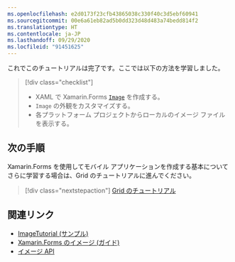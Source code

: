 ```yaml
---
ms.openlocfilehash: e2d0173f23cfb43865038c330f40c3d5ebf60941
ms.sourcegitcommit: 00e6a61eb82ad5b0dd323d48d483a74bedd814f2
ms.translationtype: HT
ms.contentlocale: ja-JP
ms.lasthandoff: 09/29/2020
ms.locfileid: "91451625"
---
```

これでこのチュートリアルは完了です。ここでは以下の方法を学習しました。

> [!div class="checklist"]
>
> - XAML で Xamarin.Forms [`Image`](xref:Xamarin.Forms.Image) を作成する。
> - `Image` の外観をカスタマイズする。
> - 各プラットフォーム プロジェクトからローカルのイメージ ファイルを表示する。

## <a name="next-steps"></a>次の手順

Xamarin.Forms を使用してモバイル アプリケーションを作成する基本についてさらに学習する場合は、Grid のチュートリアルに進んでください。

> [!div class="nextstepaction"]
> [Grid のチュートリアル](~/get-started/tutorials/grid/index.yml)

## <a name="related-links"></a>関連リンク

- [ImageTutorial (サンプル)](/samples/xamarin/xamarin-forms-samples/getstarted-tutorials-imagetutorial/)
- [Xamarin.Forms のイメージ (ガイド)](~/xamarin-forms/user-interface/images.md)
- [イメージ API](xref:Xamarin.Forms.Image)